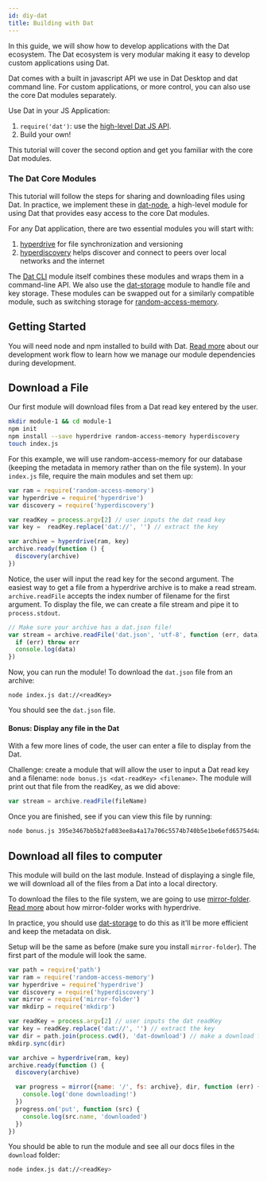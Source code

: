 ```yaml
---
id: diy-dat
title: Building with Dat
---
```


In this guide, we will show how to develop applications with the Dat ecosystem.
The Dat ecosystem is very modular making it easy to develop custom applications using Dat.

Dat comes with a built in javascript API we use in Dat Desktop and dat command line.
For custom applications, or more control, you can also use the core Dat modules separately.

Use Dat in your JS Application:

1. `require('dat')`: use the [high-level Dat JS API](https://github.com/datproject/dat-node).
2. Build your own!

This tutorial will cover the second option and get you familiar with the core Dat modules.

### The Dat Core Modules

This tutorial will follow the steps for sharing and downloading files using Dat.
In practice, we implement these in [dat-node](https://github.com/datproject/dat-node), a high-level module for using Dat that provides easy access to the core Dat modules.

For any Dat application, there are two essential modules you will start with:

1. [hyperdrive](https://npmjs.org/hyperdrive) for file synchronization and versioning
2. [hyperdiscovery](https://npmjs.org/hyperdiscovery) helps discover and connect to peers over local networks and the internet

The [Dat CLI](https://npmjs.org/dat) module itself combines these modules and wraps them in a command-line API.
We also use the [dat-storage](https://github.com/datproject/dat-storage) module to handle file and key storage.
These modules can be swapped out for a similarly compatible module, such as switching storage for [random-access-memory](https://github.com/mafintosh/random-access-memory).

## Getting Started

You will need node and npm installed to build with Dat.
[Read more](https://github.com/datproject/dat/blob/master/CONTRIBUTING.md#development-workflow) about our development work flow to learn how we manage our module dependencies during development.

## Download a File

Our first module will download files from a Dat read key entered by the user.

```bash
mkdir module-1 && cd module-1
npm init
npm install --save hyperdrive random-access-memory hyperdiscovery
touch index.js
```

For this example, we will use random-access-memory for our database (keeping the metadata in memory rather than on the file system).
In your `index.js` file, require the main modules and set them up:

```js
var ram = require('random-access-memory')
var hyperdrive = require('hyperdrive')
var discovery = require('hyperdiscovery')

var readKey = process.argv[2] // user inputs the dat read key
var key =  readKey.replace('dat://', '') // extract the key

var archive = hyperdrive(ram, key)
archive.ready(function () {
  discovery(archive)
})
```

Notice, the user will input the read key for the second argument.
The easiest way to get a file from a hyperdrive archive is to make a read stream.
`archive.readFile` accepts the index number of filename for the first argument.
To display the file, we can create a file stream and pipe it to `process.stdout`.

```js
// Make sure your archive has a dat.json file!
var stream = archive.readFile('dat.json', 'utf-8', function (err, data) {
  if (err) throw err
  console.log(data)
})
```

Now, you can run the module!
To download the `dat.json` file from an archive:

```
node index.js dat://<readKey>
```

You should see the `dat.json` file.

#### Bonus: Display any file in the Dat

With a few more lines of code, the user can enter a file to display from the Dat.

Challenge: create a module that will allow the user to input a Dat read key and a filename: `node bonus.js <dat-readKey> <filename>`.
The module will print out that file from the readKey, as we did above:

```js
var stream = archive.readFile(fileName)
```

Once you are finished, see if you can view this file by running:

```bash
node bonus.js 395e3467bb5b2fa083ee8a4a17a706c5574b740b5e1be6efd65754d4ab7328c2 readme.md
```

## Download all files to computer

This module will build on the last module.
Instead of displaying a single file, we will download all of the files from a Dat into a local directory.

To download the files to the file system, we are going to use [mirror-folder](https://github.com/mafintosh/mirror-folder).
[Read more](/using-fs) about how mirror-folder works with hyperdrive.

In practice, you should use [dat-storage](https://github.com/datproject/dat-storage) to do this as it'll be more efficient and keep the metadata on disk.

Setup will be the same as before (make sure you install `mirror-folder`).
The first part of the module will look the same.

```js
var path = require('path')
var ram = require('random-access-memory')
var hyperdrive = require('hyperdrive')
var discovery = require('hyperdiscovery')
var mirror = require('mirror-folder')
var mkdirp = require('mkdirp')

var readKey = process.argv[2] // user inputs the dat readKey
var key = readKey.replace('dat://', '') // extract the key
var dir = path.join(process.cwd(), 'dat-download') // make a download folder
mkdirp.sync(dir)

var archive = hyperdrive(ram, key)
archive.ready(function () {
  discovery(archive)

  var progress = mirror({name: '/', fs: archive}, dir, function (err) {
    console.log('done downloading!')
  })
  progress.on('put', function (src) {
    console.log(src.name, 'downloaded')
  })
})
```

You should be able to run the module and see all our docs files in the `download` folder:

```bash
node index.js dat://<readKey>
```
